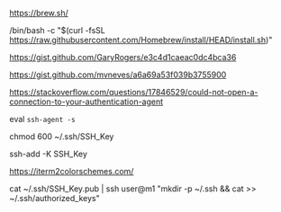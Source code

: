 https://brew.sh/

/bin/bash -c "$(curl -fsSL https://raw.githubusercontent.com/Homebrew/install/HEAD/install.sh)"

https://gist.github.com/GaryRogers/e3c4d1caeac0dc4bca36

https://gist.github.com/mvneves/a6a69a53f039b3755900

https://stackoverflow.com/questions/17846529/could-not-open-a-connection-to-your-authentication-agent

eval `ssh-agent -s`

chmod 600 ~/.ssh/SSH_Key

ssh-add -K SSH_Key

https://iterm2colorschemes.com/

cat ~/.ssh/SSH_Key.pub | ssh user@m1 "mkdir -p ~/.ssh && cat >> ~/.ssh/authorized_keys"
